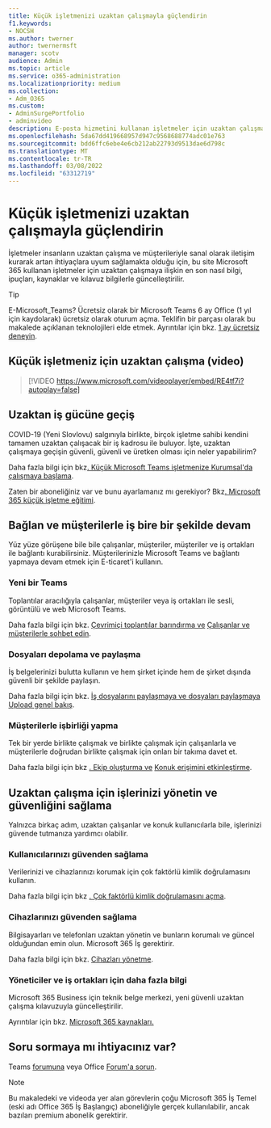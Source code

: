 ```yaml
---
title: Küçük işletmenizi uzaktan çalışmayla güçlendirin
f1.keywords:
- NOCSH
ms.author: twerner
author: twernermsft
manager: scotv
audience: Admin
ms.topic: article
ms.service: o365-administration
ms.localizationpriority: medium
ms.collection:
- Adm_O365
ms.custom:
- AdminSurgePortfolio
- adminvideo
description: E-posta hizmetini kullanan işletmeler için uzaktan çalışmayla ilgili en son nasıl bilgi, ipuçları, kaynaklar ve Microsoft 365.
ms.openlocfilehash: 5da67dd419668957d947c9568688774adc01e763
ms.sourcegitcommit: bdd6ffc6ebe4e6cb212ab22793d9513dae6d798c
ms.translationtype: MT
ms.contentlocale: tr-TR
ms.lasthandoff: 03/08/2022
ms.locfileid: "63312719"
---
```

# <a name="empower-your-small-business-with-remote-work"></a>Küçük işletmenizi uzaktan çalışmayla güçlendirin

İşletmeler insanların uzaktan çalışma ve müşterileriyle sanal olarak iletişim kurarak artan ihtiyaçlara uyum sağlamakta olduğu için, bu site Microsoft 365 kullanan işletmeler için uzaktan çalışmaya ilişkin en son nasıl bilgi, ipuçları, kaynaklar ve kılavuz bilgilerle güncelleştirilir.

> [!TIP]
> E-Microsoft_Teams? Ücretsiz olarak bir Microsoft Teams 6 ay Office (1 yıl için kaydolarak) ücretsiz olarak oturum açma. Teklifin bir parçası olarak bu makalede açıklanan teknolojileri elde etmek. Ayrıntılar için bkz. [1 ay ücretsiz deneyin](https://aka.ms/SMBTeamsOffer).

## <a name="remote-work-for-your-small-business-video"></a>Küçük işletmeniz için uzaktan çalışma (video)

> [!VIDEO https://www.microsoft.com/videoplayer/embed/RE4tf7i?autoplay=false]

## <a name="transitioning-to-a-remote-workforce"></a>Uzaktan iş gücüne geçiş

COVID-19 (Yeni Slovlovu) salgınıyla birlikte, birçok işletme sahibi kendini tamamen uzaktan çalışacak bir iş kadrosu ile buluyor. İşte, uzaktan çalışmaya geçişin güvenli, güvenli ve üretken olması için neler yapabilirim?

Daha fazla bilgi için bkz[. Küçük Microsoft Teams işletmenize Kurumsal'da çalışmaya başlama](https://support.microsoft.com/office/6723dc43-dbc0-46e6-af49-8a2d1c5cb937).

Zaten bir aboneliğiniz var ve bunu ayarlamanız mı gerekiyor? Bkz[. Microsoft 365 küçük işletme eğitimi](../../business-video/index.yml).

## <a name="connect-with-employees-and-customers"></a>Bağlan ve müşterilerle iş bire bir şekilde devam

Yüz yüze görüşene bile bile çalışanlar, müşteriler, müşteriler ve iş ortakları ile bağlantı kurabilirsiniz. Müşterilerinizle Microsoft Teams ve bağlantı yapmaya devam etmek için E-ticaret'i kullanın.

### <a name="meet-up-in-teams"></a>Yeni bir Teams

Toplantılar aracılığıyla çalışanlar, müşteriler veya iş ortakları ile sesli, görüntülü ve web Microsoft Teams.

Daha fazla bilgi için bkz. [Çevrimiçi toplantılar barındırma ve](https://support.microsoft.com/office/65748808-a403-462c-a6e1-b169e5bc6c92) [Çalışanlar ve müşterilerle sohbet edin](https://support.microsoft.com/office/65748808-a403-462c-a6e1-b169e5bc6c92).

### <a name="store-and-share-files"></a>Dosyaları depolama ve paylaşma

İş belgelerinizi bulutta kullanın ve hem şirket içinde hem de şirket dışında güvenli bir şekilde paylaşın.

Daha fazla bilgi için bkz. [İş dosyalarını paylaşmaya ve dosyaları paylaşmaya](../../business-video/overview-file-sharing.md) [Upload genel bakış](https://support.microsoft.com/office/upload-and-share-files-57b669db-678e-424e-b0a0-15d19215cb12).

### <a name="collaborate-with-customers"></a>Müşterilerle işbirliği yapma

Tek bir yerde birlikte çalışmak ve birlikte çalışmak için çalışanlarla ve müşterilerle doğrudan birlikte çalışmak için onları bir takıma davet et.

Daha fazla bilgi için bkz [. Ekip oluşturma ve](https://support.microsoft.com/office/fccb4fa6-f864-4508-bdde-256e7384a14f) [Konuk erişimini etkinleştirme](/MicrosoftTeams/guest-access).

## <a name="manage-and-secure-your-business-to-run-remotely"></a>Uzaktan çalışma için işlerinizi yönetin ve güvenliğini sağlama

Yalnızca birkaç adım, uzaktan çalışanlar ve konuk kullanıcılarla bile, işlerinizi güvende tutmanıza yardımcı olabilir.

### <a name="secure-your-users"></a>Kullanıcılarınızı güvenden sağlama

Verilerinizi ve cihazlarınızı korumak için çok faktörlü kimlik doğrulamasını kullanın.

Daha fazla bilgi için bkz [. Çok faktörlü kimlik doğrulamasını açma](../security-and-compliance/set-up-multi-factor-authentication.md).

### <a name="secure-your-devices"></a>Cihazlarınızı güvenden sağlama

Bilgisayarları ve telefonları uzaktan yönetin ve bunların korumalı ve güncel olduğundan emin olun. Microsoft 365 İş gerektirir.

Daha fazla bilgi için bkz. [Cihazları yönetme](../../business-video/secure-win-10-pro-devices.md).

### <a name="more-for-admins-and-partners"></a>Yöneticiler ve iş ortakları için daha fazla bilgi

Microsoft 365 Business için teknik belge merkezi, yeni güvenli uzaktan çalışma kılavuzuyla güncelleştirilir.

Ayrıntılar için bkz. [Microsoft 365 kaynakları.](/microsoft-365/business)

## <a name="need-to-ask-a-question"></a>Soru sormaya mı ihtiyacınız var?

Teams [forumuna](https://answers.microsoft.com/msteams/forum) veya Office [Forum'a sorun](https://answers.microsoft.com).

> [!NOTE]
> Bu makaledeki ve videoda yer alan görevlerin çoğu Microsoft 365 İş Temel (eski adı Office 365 İş Başlangıç) aboneliğiyle gerçek kullanılabilir, ancak bazıları premium abonelik gerektirir.

